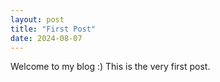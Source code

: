 ```yaml
---
layout: post
title: "First Post"
date: 2024-08-07
---
```


Welcome to my blog :) This is the very first post.
